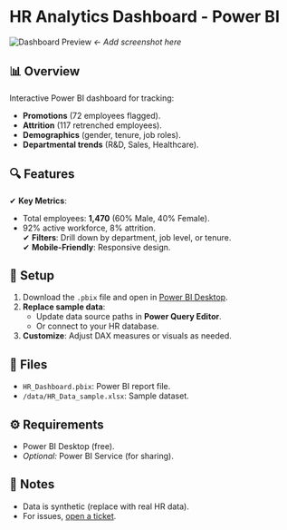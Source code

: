 # HR Analytics Dashboard - Power BI  
![Dashboard Preview](dashboard_preview.png) *← Add screenshot here*

## **📊 Overview**  
Interactive Power BI dashboard for tracking:  
- **Promotions** (72 employees flagged).  
- **Attrition** (117 retrenched employees).  
- **Demographics** (gender, tenure, job roles).  
- **Departmental trends** (R&D, Sales, Healthcare).  

## **🔍 Features**  
✔ **Key Metrics**:  
  - Total employees: **1,470** (60% Male, 40% Female).  
  - 92% active workforce, 8% attrition.  
✔ **Filters**: Drill down by department, job level, or tenure.  
✔ **Mobile-Friendly**: Responsive design.  

## **🚀 Setup**  
1. Download the `.pbix` file and open in [Power BI Desktop](https://powerbi.microsoft.com/desktop/).  
2. **Replace sample data**:  
   - Update data source paths in **Power Query Editor**.  
   - Or connect to your HR database.  
3. **Customize**: Adjust DAX measures or visuals as needed.  

## **📂 Files**  
- `HR_Dashboard.pbix`: Power BI report file.  
- `/data/HR_Data_sample.xlsx`: Sample dataset.  

## **⚙️ Requirements**  
- Power BI Desktop (free).  
- *Optional:* Power BI Service (for sharing).  

## **📜 Notes**  
- Data is synthetic (replace with real HR data).  
- For issues, [open a ticket](https://github.com/your-username/repo-name/issues).  
